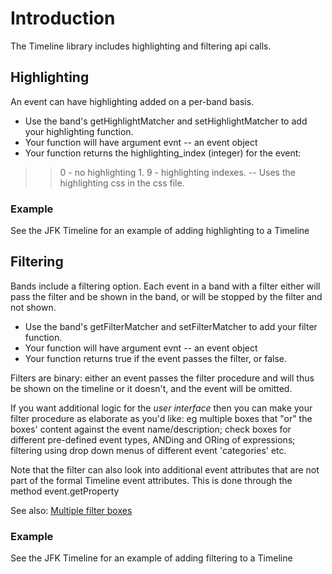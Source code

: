 # Introduction #
The Timeline library includes highlighting and filtering api calls.

## Highlighting ##
An event can have highlighting added on a per-band basis.
  * Use the band's getHighlightMatcher and setHighlightMatcher to add your highlighting function.
  * Your function will have argument evnt -- an event object
  * Your function returns the highlighting\_index (integer) for the event:
> > 0 - no highlighting
    1. 9 - highlighting indexes. -- Uses the highlighting css in the css file.

### Example ###
See the JFK Timeline for an example of adding highlighting to a Timeline

## Filtering ##
Bands include a filtering option. Each event in a band with a filter either will pass the filter and be shown in the band, or will be stopped by the filter and not shown.
  * Use the band's getFilterMatcher and setFilterMatcher to add your filter function.
  * Your function will have argument evnt -- an event object
  * Your function returns true if the event passes the filter, or false.

Filters are binary: either an event passes the filter procedure and will thus be shown on the timeline or it doesn't, and the event will be omitted.

If you want additional logic for the _user interface_ then you can make your filter procedure as elaborate as you'd like: eg multiple boxes that "or" the boxes' content against the event name/description; check boxes for different pre-defined event types, ANDing and ORing of expressions; filtering using drop down menus of different event 'categories' etc.

Note that the filter can also look into additional event attributes that are not part of the formal Timeline event attributes. This is done through the method event.getProperty

See also: [Multiple filter boxes](Timeline_multiple_filter_boxes.md)

### Example ###
See the JFK Timeline for an example of adding filtering to a Timeline
